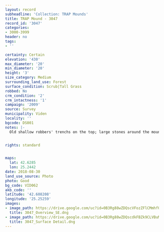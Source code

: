 ```yaml
---
layout: record
subheadline: 'Collection: TRAP Mounds'
title: TRAP Mound - 3047
record_id: '3047'
categories:
- 3000-3999
header: no
tags:
- ''

certainty: Certain
elevation: '430'
max_diameter: '20'
min_diameter: '20'
height: '3'
size_category: Medium
surrounding_land_use: Forest
surface_condition: Scrub|Tall Grass
robbed: No
crm_condition: '2'
crm_intactness: '1'
campaign: '2009'
source: Survey
municipality: Viden
locality: ''
bgcode: DS001
notes: |-
  Old shallow robbers' trenchs on the top; large stones around the mound.


rights: standard


maps:
  lat: 42.6285
  lon: 25.2442
date: 2018-08-30
land_use_source: Photo
photo: Good
bg_code: VID062
akb_code: ''
latitude: '42.608208'
longitude: '25.25259'
images:
- image_path: https://drive.google.com/uc?id=0B3Rg88wZDQscVFozZFlCMmhfOVU
  title: 3047_Overview_SE.dng
- image_path: https://drive.google.com/uc?id=0B3Rg88wZDQscdkFBZk9CLVBuMjQ
  title: 3047_Surface Detail.dng
---
```

